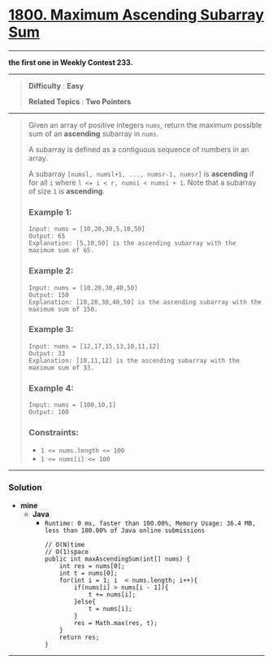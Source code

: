 # [1800. Maximum Ascending Subarray Sum](https://leetcode.com/problems/maximum-ascending-subarray-sum/)

---

**the first one in Weekly Contest 233.**

---

> **Difficulty** : **Easy**
>
> **Related Topics** : **Two Pointers**

---

> Given an array of positive integers `nums`, return the maximum possible sum of an **ascending** subarray in `nums`.
>
> A subarray is defined as a contiguous sequence of numbers in an array.
>
> A subarray `[numsl, numsl+1, ..., numsr-1, numsr]` is **ascending** if for all `i` where `l <= i < r, numsi < numsi + 1`.
> Note that a subarray of size `1` is **ascending**.
>
>
>
> ### Example 1:
> ```
> Input: nums = [10,20,30,5,10,50]
> Output: 65
> Explanation: [5,10,50] is the ascending subarray with the maximum sum of 65.
> ```
>
> ### Example 2:
> ```
> Input: nums = [10,20,30,40,50]
> Output: 150
> Explanation: [10,20,30,40,50] is the ascending subarray with the maximum sum of 150.
> ```
>
> ### Example 3:
> ```
> Input: nums = [12,17,15,13,10,11,12]
> Output: 33
> Explanation: [10,11,12] is the ascending subarray with the maximum sum of 33.
> ```
>
> ### Example 4:
> ```
> Input: nums = [100,10,1]
> Output: 100
> ```
>
> ### Constraints:
> * `1 <= nums.length <= 100`
> * `1 <= nums[i] <= 100`

---


### Solution
* **mine**
  * **Java**
    * `Runtime: 0 ms, faster than 100.00%, Memory Usage: 36.4 MB, less than 100.00% of Java online submissions`
      ```
      // O(N)time
      // O(1)space
      public int maxAscendingSum(int[] nums) {
          int res = nums[0];
          int t = nums[0];
          for(int i = 1; i  < nums.length; i++){
              if(nums[i] > nums[i - 1]){
                  t += nums[i];
              }else{
                  t = nums[i];
              }
              res = Math.max(res, t);
          }
          return res;
      }
      ```

---
